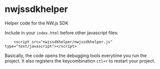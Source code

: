 # nwjssdkhelper
Helper code for the NW.js SDK

Include in your ```index.html``` before other javascript files:
```
    <script src="nwjssdkhelper/nwjssdkhelper.js" type="text/javascript"></script>
```

Basically, the code opens the debugging tools everytime you run the project. It also registers the keycombination ```ctl+r``` to restart your project.